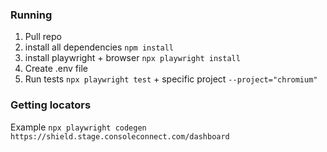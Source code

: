 ### Running
1. Pull repo
2. install all dependencies `npm install`
3. install playwright + browser `npx playwright install`
4. Create .env file
5. Run tests `npx playwright test` + specific project `--project="chromium"`

### Getting locators
Example
`npx playwright codegen https://shield.stage.consoleconnect.com/dashboard`
